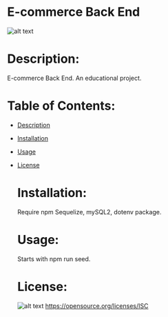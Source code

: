 # E-commerce Back End


  ![alt text](https://img.shields.io/badge/license-ISC-green.svg)

  # Description:

  E-commerce Back End. An educational project.

  # Table of Contents:
- [Description](#description)
- [Installation](#installation)
- [Usage](#usage)
- [License](#license)

  # Installation:

  Require npm Sequelize, mySQL2, dotenv package.

  # Usage:

  Starts with npm run seed.

  # License: 

  ![alt text](https://img.shields.io/badge/license-ISC-green.svg)
  https://opensource.org/licenses/ISC